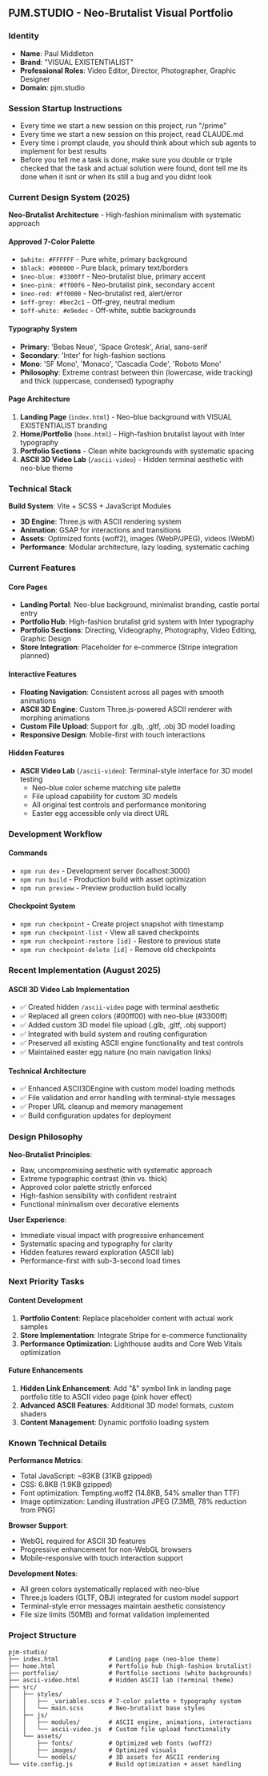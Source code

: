 ## PJM.STUDIO - Neo-Brutalist Visual Portfolio

### Identity
- **Name**: Paul Middleton
- **Brand**: "VISUAL EXISTENTIALIST" 
- **Professional Roles**: Video Editor, Director, Photographer, Graphic Designer
- **Domain**: pjm.studio

### Session Startup Instructions
- Every time we start a new session on this project, run "/prime"
- Every time we start a new session on this project, read CLAUDE.md
- Every time i prompt claude, you should think about which sub agents to implement for best results
- Before you tell me a task is done, make sure you double or triple checked that the task and actual solution were found, dont tell me its done when it isnt or when its still a bug and you didnt look

### Current Design System (2025)

**Neo-Brutalist Architecture** - High-fashion minimalism with systematic approach

#### Approved 7-Color Palette
- `$white: #FFFFFF` - Pure white, primary background
- `$black: #000000` - Pure black, primary text/borders  
- `$neo-blue: #3300ff` - Neo-brutalist blue, primary accent
- `$neo-pink: #ff00f6` - Neo-brutalist pink, secondary accent
- `$neo-red: #ff0000` - Neo-brutalist red, alert/error
- `$off-grey: #bec2c1` - Off-grey, neutral medium
- `$off-white: #e9edec` - Off-white, subtle backgrounds

#### Typography System
- **Primary**: 'Bebas Neue', 'Space Grotesk', Arial, sans-serif
- **Secondary**: 'Inter' for high-fashion sections
- **Mono**: 'SF Mono', 'Monaco', 'Cascadia Code', 'Roboto Mono'
- **Philosophy**: Extreme contrast between thin (lowercase, wide tracking) and thick (uppercase, condensed) typography

#### Page Architecture
1. **Landing Page** (`index.html`) - Neo-blue background with VISUAL EXISTENTIALIST branding
2. **Home/Portfolio** (`home.html`) - High-fashion brutalist layout with Inter typography
3. **Portfolio Sections** - Clean white backgrounds with systematic spacing
4. **ASCII 3D Video Lab** (`/ascii-video`) - Hidden terminal aesthetic with neo-blue theme

### Technical Stack

**Build System**: Vite + SCSS + JavaScript Modules
- **3D Engine**: Three.js with ASCII rendering system
- **Animation**: GSAP for interactions and transitions
- **Assets**: Optimized fonts (woff2), images (WebP/JPEG), videos (WebM)
- **Performance**: Modular architecture, lazy loading, systematic caching

### Current Features

#### Core Pages
- **Landing Portal**: Neo-blue background, minimalist branding, castle portal entry
- **Portfolio Hub**: High-fashion brutalist grid system with Inter typography  
- **Portfolio Sections**: Directing, Videography, Photography, Video Editing, Graphic Design
- **Store Integration**: Placeholder for e-commerce (Stripe integration planned)

#### Interactive Features
- **Floating Navigation**: Consistent across all pages with smooth animations
- **ASCII 3D Engine**: Custom Three.js-powered ASCII renderer with morphing animations
- **Custom File Upload**: Support for .glb, .gltf, .obj 3D model loading
- **Responsive Design**: Mobile-first with touch interactions

#### Hidden Features
- **ASCII Video Lab** (`/ascii-video`): Terminal-style interface for 3D model testing
  - Neo-blue color scheme matching site palette
  - File upload capability for custom 3D models
  - All original test controls and performance monitoring
  - Easter egg accessible only via direct URL

### Development Workflow

#### Commands
- `npm run dev` - Development server (localhost:3000)
- `npm run build` - Production build with asset optimization
- `npm run preview` - Preview production build locally

#### Checkpoint System
- `npm run checkpoint` - Create project snapshot with timestamp
- `npm run checkpoint-list` - View all saved checkpoints
- `npm run checkpoint-restore [id]` - Restore to previous state
- `npm run checkpoint-delete [id]` - Remove old checkpoints

### Recent Implementation (August 2025)

#### ASCII 3D Video Lab Implementation
- ✅ Created hidden `/ascii-video` page with terminal aesthetic
- ✅ Replaced all green colors (#00ff00) with neo-blue (#3300ff) 
- ✅ Added custom 3D model file upload (.glb, .gltf, .obj support)
- ✅ Integrated with build system and routing configuration
- ✅ Preserved all existing ASCII engine functionality and test controls
- ✅ Maintained easter egg nature (no main navigation links)

#### Technical Architecture
- ✅ Enhanced ASCII3DEngine with custom model loading methods
- ✅ File validation and error handling with terminal-style messages
- ✅ Proper URL cleanup and memory management
- ✅ Build configuration updates for deployment

### Design Philosophy

**Neo-Brutalist Principles**:
- Raw, uncompromising aesthetic with systematic approach
- Extreme typographic contrast (thin vs. thick)
- Approved color palette strictly enforced
- High-fashion sensibility with confident restraint
- Functional minimalism over decorative elements

**User Experience**:
- Immediate visual impact with progressive enhancement
- Systematic spacing and typography for clarity
- Hidden features reward exploration (ASCII lab)
- Performance-first with sub-3-second load times

### Next Priority Tasks

#### Content Development
1. **Portfolio Content**: Replace placeholder content with actual work samples
2. **Store Implementation**: Integrate Stripe for e-commerce functionality
3. **Performance Optimization**: Lighthouse audits and Core Web Vitals optimization

#### Future Enhancements
1. **Hidden Link Enhancement**: Add "&" symbol link in landing page portfolio title to ASCII video page (pink hover effect)
2. **Advanced ASCII Features**: Additional 3D model formats, custom shaders
3. **Content Management**: Dynamic portfolio loading system

### Known Technical Details

**Performance Metrics**:
- Total JavaScript: ~83KB (31KB gzipped)
- CSS: 6.8KB (1.9KB gzipped)  
- Font optimization: Tempting.woff2 (14.8KB, 54% smaller than TTF)
- Image optimization: Landing illustration JPEG (7.3MB, 78% reduction from PNG)

**Browser Support**:
- WebGL required for ASCII 3D features
- Progressive enhancement for non-WebGL browsers
- Mobile-responsive with touch interaction support

**Development Notes**:
- All green colors systematically replaced with neo-blue
- Three.js loaders (GLTF, OBJ) integrated for custom model support
- Terminal-style error messages maintain aesthetic consistency
- File size limits (50MB) and format validation implemented

### Project Structure
```
pjm-studio/
├── index.html              # Landing page (neo-blue theme)
├── home.html               # Portfolio hub (high-fashion brutalist)
├── portfolio/              # Portfolio sections (white backgrounds)
├── ascii-video.html        # Hidden ASCII lab (terminal theme)
├── src/
│   ├── styles/
│   │   ├── _variables.scss # 7-color palette + typography system
│   │   └── main.scss       # Neo-brutalist base styles
│   ├── js/
│   │   ├── modules/        # ASCII engine, animations, interactions
│   │   └── ascii-video.js  # Custom file upload functionality
│   └── assets/
│       ├── fonts/          # Optimized web fonts (woff2)
│       ├── images/         # Optimized visuals
│       └── models/         # 3D assets for ASCII rendering
└── vite.config.js          # Build optimization + asset handling
```